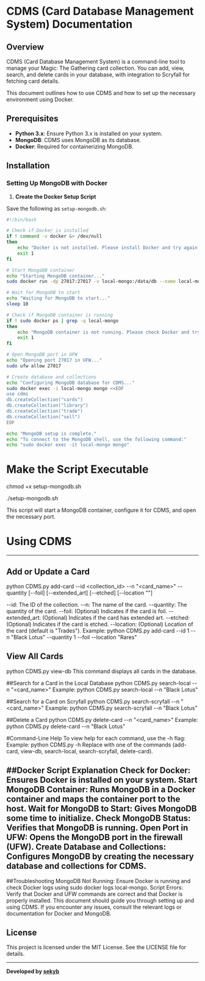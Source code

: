 # CDMS (Card Database Management System) Documentation

## Overview

CDMS (Card Database Management System) is a command-line tool to manage your Magic: The Gathering card collection. You can add, view, search, and delete cards in your database, with integration to Scryfall for fetching card details.

This document outlines how to use CDMS and how to set up the necessary environment using Docker.

## Prerequisites

- **Python 3.x**: Ensure Python 3.x is installed on your system.
- **MongoDB**: CDMS uses MongoDB as its database.
- **Docker**: Required for containerizing MongoDB.

## Installation

### Setting Up MongoDB with Docker

1. **Create the Docker Setup Script**

Save the following as `setup-mongodb.sh`:

```bash
#!/bin/bash

# Check if Docker is installed
if ! command -v docker &> /dev/null
then
    echo "Docker is not installed. Please install Docker and try again."
    exit 1
fi

# Start MongoDB container
echo "Starting MongoDB container..."
sudo docker run -dp 27017:27017 -v local-mongo:/data/db --name local-mongo --restart=always mongo:latest

# Wait for MongoDB to start
echo "Waiting for MongoDB to start..."
sleep 10

# Check if MongoDB container is running
if ! sudo docker ps | grep -q local-mongo
then
    echo "MongoDB container is not running. Please check Docker and try again."
    exit 1
fi

# Open MongoDB port in UFW
echo "Opening port 27017 in UFW..."
sudo ufw allow 27017

# Create database and collections
echo "Configuring MongoDB database for CDMS..."
sudo docker exec -i local-mongo mongo <<EOF
use cdms
db.createCollection("cards")
db.createCollection("library")
db.createCollection("trade")
db.createCollection("sell")
EOF

echo "MongoDB setup is complete."
echo "To connect to the MongoDB shell, use the following command:"
echo "sudo docker exec -it local-mongo mongo"
```

# Make the Script Executable
chmod +x setup-mongodb.sh

./setup-mongodb.sh

This script will start a MongoDB container, configure it for CDMS, and open the necessary port.

# Using CDMS
---
## Add or Update a Card
python CDMS.py add-card --id <collection_id> --n "<card_name>" --quantity <quantity> [--foil] [--extended_art] [--etched] [--location "<location>"]

--id: The ID of the collection.
--n: The name of the card.
--quantity: The quantity of the card.
--foil: (Optional) Indicates if the card is foil.
--extended_art: (Optional) Indicates if the card has extended art.
--etched: (Optional) Indicates if the card is etched.
--location: (Optional) Location of the card (default is "Trades").
Example:
python CDMS.py add-card --id 1 --n "Black Lotus" --quantity 1 --foil --location "Rares"

## View All Cards
python CDMS.py view-db
This command displays all cards in the database.

##Search for a Card in the Local Database
python CDMS.py search-local --n "<card_name>"
Example:
python CDMS.py search-local --n "Black Lotus"

##Search for a Card on Scryfall
python CDMS.py search-scryfall --n "<card_name>"
Example:
python CDMS.py search-scryfall --n "Black Lotus"

##Delete a Card
python CDMS.py delete-card --n "<card_name>"
Example:
python CDMS.py delete-card --n "Black Lotus"

#Command-Line Help
To view help for each command, use the -h flag:
Example:
python CDMS.py <command> -h
Replace <command> with one of the commands (add-card, view-db, search-local, search-scryfall, delete-card).

##Docker Script Explanation
Check for Docker: Ensures Docker is installed on your system.
Start MongoDB Container: Runs MongoDB in a Docker container and maps the container port to the host.
Wait for MongoDB to Start: Gives MongoDB some time to initialize.
Check MongoDB Status: Verifies that MongoDB is running.
Open Port in UFW: Opens the MongoDB port in the firewall (UFW).
Create Database and Collections: Configures MongoDB by creating the necessary database and collections for CDMS.
---
##Troubleshooting
MongoDB Not Running: Ensure Docker is running and check Docker logs using sudo docker logs local-mongo.
Script Errors: Verify that Docker and UFW commands are correct and that Docker is properly installed.
This document should guide you through setting up and using CDMS. If you encounter any issues, consult the relevant logs or documentation for Docker and MongoDB.

## License

This project is licensed under the MIT License. See the LICENSE file for details.

---

**Developed by [sekyb](https://github.com/sekyb)**
